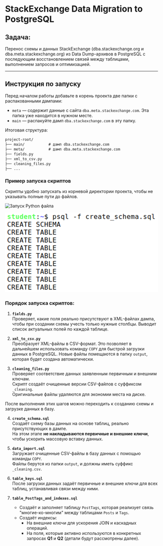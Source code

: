 # StackExchange Data Migration to PostgreSQL

## Задача:
Перенос схемы и данных StackExchange (dba.stackexchange.org и dba.meta.stackexchange.org) из Data Dump-архивов в PostgreSQL с последующим восстановлением связей между таблицами, выполнением запросов и оптимизацией.

---

## Инструкция по запуску

Перед началом работы добавьте в корень проекта две папки с распакованными дампами:

- `meta` — содержит данные с сайта `dba.meta.stackexchange.com`. Эта папка уже находится в нужном месте.
- `main` — распакуйте дамп `dba.stackexchange.com` в эту папку.

Итоговая структура:
```
project-root/
├── main/           # дамп dba.stackexchange.com
├── meta/           # дамп dba.meta.stackexchange.com
├── fields.py
├── xml_to_csv.py
├── cleaning_files.py
├── ...
```
### Пример запуска скриптов
Скрипты удобно запускать из корневой директории проекта, чтобы не указывать полные пути до файлов.

![Запуск Python файла](https://drive.google.com/uc?export=view&id=1s3QN8Wg9tDmt1C19R6WBt6CsiMcKoxCy)

![Запуск SQL файла](images/sql_run_example.png)


### Порядок запуска скриптов:

1. **`fields.py`**  
   Проверяет, какие поля реально присутствуют в XML-файлах дампа, чтобы при создании схемы учесть только нужные столбцы. Выводит список актуальных полей по каждой таблице.

2. **`xml_to_csv.py`**  
   Преобразует XML-файлы в CSV-формат. Это позволяет в дальнейшем использовать команду `COPY` для быстрой загрузки данных в PostgreSQL. Новые файлы помещаются в папку `output`, которая будет создана автоматически.

3. **`cleaning_files.py`**  
   Проверяет соответствие данных заявленным первичным и внешним ключам.  
   Скрипт создаёт очищенные версии CSV-файлов с суффиксом `_cleaning`.  
   Оригинальные файлы удаляются для экономии места на диске.

После выполнения этих шагов можно переходить к созданию схемы и загрузке данных в базу.

4. **`create_schema.sql`**  
   Создаёт схему базы данных на основе таблиц, реально присутствующих в дампе.  
   На этом этапе **не накладываются первичные и внешние ключи**, чтобы ускорить массовую вставку данных.

5. **`data_import.sql`**  
   Загружает очищенные CSV-файлы в базу данных с помощью команды `COPY`.  
   Файлы берутся из папки `output`, и должны иметь суффикс `_cleaning.csv`.

6. **`table_keys.sql`**  
   После загрузки данных задаёт первичные и внешние ключи для всех таблиц, устанавливая связи между ними.

7. **`table_PostTags_and_indexes.sql`**  
   - Создаёт и заполняет таблицу `PostTags`, которая реализует связь "многие-ко-многим" между таблицами `Posts` и `Tags`.
   - Создаёт индексы:
     - На внешние ключи для ускорения JOIN и каскадных операций.
     - На поля, которые активно используются в конкретных запросах **Q1** и **Q2** (детали будут рассмотрены далее).
